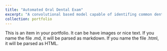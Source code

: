 ```yaml
---
title: "Automated Oral Dental Exam"
excerpt: "A convolutional based model capable of identifing common dental problems from an image.<br/><img src='/images/dental_exam.png'>"
collection: portfolio
---
```


This is an item in your portfolio. It can be have images or nice text. If you name the file .md, it will be parsed as markdown. If you name the file .html, it will be parsed as HTML. 
